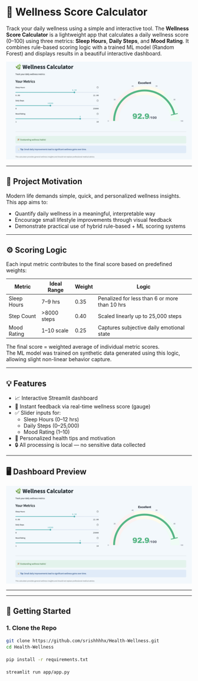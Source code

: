 # 🌿 Wellness Score Calculator

Track your daily wellness using a simple and interactive tool. The **Wellness Score Calculator** is a lightweight app that calculates a daily wellness score (0–100) using three metrics: **Sleep Hours**, **Daily Steps**, and **Mood Rating**. It combines rule-based scoring logic with a trained ML model (Random Forest) and displays results in a beautiful interactive dashboard.

![Wellness Dashboard](app/assets/dashboard.png)

---

## 🧠 Project Motivation

Modern life demands simple, quick, and personalized wellness insights. This app aims to:
- Quantify daily wellness in a meaningful, interpretable way
- Encourage small lifestyle improvements through visual feedback
- Demonstrate practical use of hybrid rule-based + ML scoring systems

---

## ⚙️ Scoring Logic

Each input metric contributes to the final score based on predefined weights:

| Metric       | Ideal Range     | Weight  | Logic                                                             |
|--------------|------------------|---------|-------------------------------------------------------------------|
| Sleep Hours  | 7–9 hrs          | 0.35    | Penalized for less than 6 or more than 10 hrs                     |
| Step Count   | >8000 steps      | 0.40    | Scaled linearly up to 25,000 steps                                |
| Mood Rating  | 1–10 scale       | 0.25    | Captures subjective daily emotional state                         |

The final score = weighted average of individual metric scores.  
The ML model was trained on synthetic data generated using this logic, allowing slight non-linear behavior capture.

---

## 💡 Features

- 📈 Interactive Streamlit dashboard
- 🎯 Instant feedback via real-time wellness score (gauge)
- ✅ Slider inputs for:
  - Sleep Hours (0–12 hrs)
  - Daily Steps (0–25,000)
  - Mood Rating (1–10)
- 🌱 Personalized health tips and motivation
- 🔒 All processing is local — no sensitive data collected

---

## 🖥️ Dashboard Preview

![Dashboard Preview](app/assets/dashboard.png)

---


---

## 🚀 Getting Started

### 1. Clone the Repo

```bash
git clone https://github.com/srishhhhx/Health-Wellness.git
cd Health-Wellness

pip install -r requirements.txt

streamlit run app/app.py

